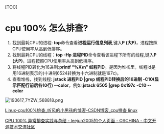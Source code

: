 [TOC]

# cpu 100% 怎么排查?

1. 找到最耗CPU的进程: **top**命令查看**进程运行信息列表**,键入**P (大P)**，进程按照CPU使用率从高到低排序。
2. 找到最耗CPU的线程：**top -Hp 进程PID**命令查看该进程下所有的线程,键入**P (大P)**，进程按照CPU使用率从高到低排序。
3. 将线程PID转化为16进制:**printf “%X\n” 线程PID**。是因为堆栈里，线程id是用16进制表示的(十进制6524转换为十六进制就是197c)。
4. 查看堆栈，找到线程: **jstack 进程PID |grep 线程PID转换后的16进制 -C10(显示匹配行前后各10行) --color**。例如:**jstack 6505 |grep 0x197c -C10 --color**

![193617_7YZW_568818.png](https://static.oschina.net/uploads/space/2018/0105/193617_7YZW_568818.png)

[Linux-cpu100%排查_听风的小男孩的博客-CSDN博客_cpu排查 linux](https://blog.csdn.net/m0_37576340/article/details/104548624)

[CPU 100% 异常排查实践与总结 - leejun2005的个人页面 - OSCHINA - 中文开源技术交流社区](https://my.oschina.net/leejun2005/blog/1602482)
